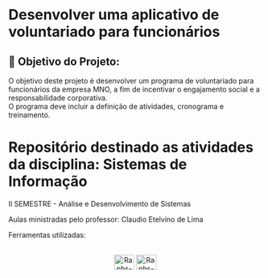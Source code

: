 # Desenvolver uma aplicativo de voluntariado para funcionários 

## 🎯 Objetivo do Projeto:
O objetivo deste projeto é desenvolver um programa de voluntariado para funcionários da empresa MNO, a fim de incentivar o engajamento social e a responsabilidade corporativa. <br>
 O programa deve incluir a definição de atividades, cronograma e treinamento.

 # Repositório destinado as atividades da disciplina: Sistemas de Informação
II SEMESTRE - Análise e Desenvolvimento de Sistemas

Aulas ministradas pelo professor: Claudio Etelvino de Lima

Ferramentas utilizadas:

<div align="center" style="display: inline_block"><br>

<img align="center" alt="Raphs-MySQL" height="30" width="40" src="https://cdn.jsdelivr.net/gh/devicons/devicon@latest/icons/mysql/mysql-original.svg">

<img align="center" alt="Raphs-Figma" height="30" width="40" src="https://cdn.jsdelivr.net/gh/devicons/devicon/icons/figma/figma-original.svg">

</div>

##
